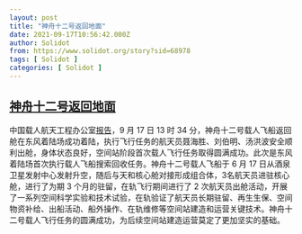 ```yaml
---
layout: post
title: "神舟十二号返回地面"
date: 2021-09-17T10:56:42.000Z
author: Solidot
from: https://www.solidot.org/story?sid=68978
tags: [ Solidot ]
categories: [ Solidot ]
---
```

<!--1631876202000-->
[神舟十二号返回地面](https://www.solidot.org/story?sid=68978)
------

<div>
中国载人航天工程办公室<a href="http://www.cmse.gov.cn/xwzx/yzjz/202109/t20210917_48699.html">报告</a>，9 月 17 日 13 时 34 分，神舟十二号载人飞船返回舱在东风着陆场成功着陆，执行飞行任务的航天员聂海胜、刘伯明、汤洪波安全顺利出舱，身体状态良好，空间站阶段首次载人飞行任务取得圆满成功。此次是东风着陆场首次执行载人飞船搜索回收任务。神舟十二号载人飞船于 6 月 17 日从酒泉卫星发射中心发射升空，随后与天和核心舱对接形成组合体，3名航天员进驻核心舱，进行了为期 3 个月的驻留，在轨飞行期间进行了 2 次航天员出舱活动，开展了一系列空间科学实验和技术试验，在轨验证了航天员长期驻留、再生生保、空间物资补给、出船活动、船外操作、在轨维修等空间站建造和运营关键技术。神舟十二号载人飞行任务的圆满成功，为后续空间站建造运营莫定了更加坚实的基础。
</div>
